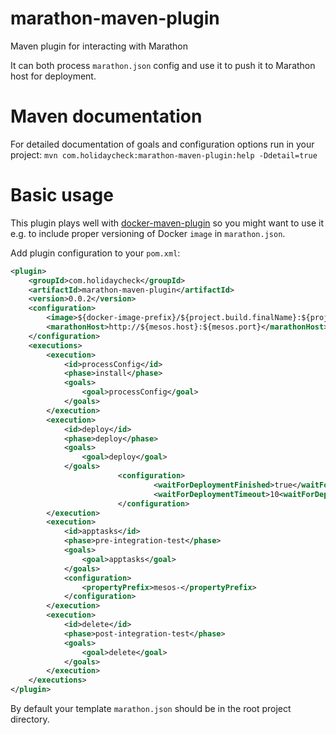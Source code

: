 marathon-maven-plugin
=====================

Maven plugin for interacting with Marathon

It can both process `marathon.json` config and use it to push it to Marathon host for deployment. 

# Maven documentation

For detailed documentation of goals and configuration options run in your project:
`mvn com.holidaycheck:marathon-maven-plugin:help -Ddetail=true`

# Basic usage

This plugin plays well with [docker-maven-plugin](https://github.com/spotify/docker-maven-plugin)
so you might want to use it e.g. to include proper versioning of Docker `image` in `marathon.json`.

Add plugin configuration to your `pom.xml`:

```xml
<plugin>
	<groupId>com.holidaycheck</groupId>
	<artifactId>marathon-maven-plugin</artifactId>
	<version>0.0.2</version>
	<configuration>
		<image>${docker-image-prefix}/${project.build.finalName}:${project.version}-${gitShortCommitId}</image>
		<marathonHost>http://${mesos.host}:${mesos.port}</marathonHost>
	</configuration>
	<executions>
		<execution>
			<id>processConfig</id>
			<phase>install</phase>
			<goals>
				<goal>processConfig</goal>
			</goals>
		</execution>
		<execution>
			<id>deploy</id>
			<phase>deploy</phase>
			<goals>
				<goal>deploy</goal>
			</goals>
                        <configuration>
                                <waitForDeploymentFinished>true</waitForDeploymentFinished>
                                <waitForDeploymentTimeout>10<waitForDeploymentTimeout>
                        </configuration>
		</execution>
		<execution>
			<id>apptasks</id>
			<phase>pre-integration-test</phase>
			<goals>
				<goal>apptasks</goal>
			</goals>
			<configuration>
				<propertyPrefix>mesos-</propertyPrefix>
			</configuration>
		</execution>
		<execution>
			<id>delete</id>
			<phase>post-integration-test</phase>
			<goals>
				<goal>delete</goal>
			</goals>
		</execution>
	</executions>
</plugin>
```

By default your template `marathon.json` should be in the root project directory.
